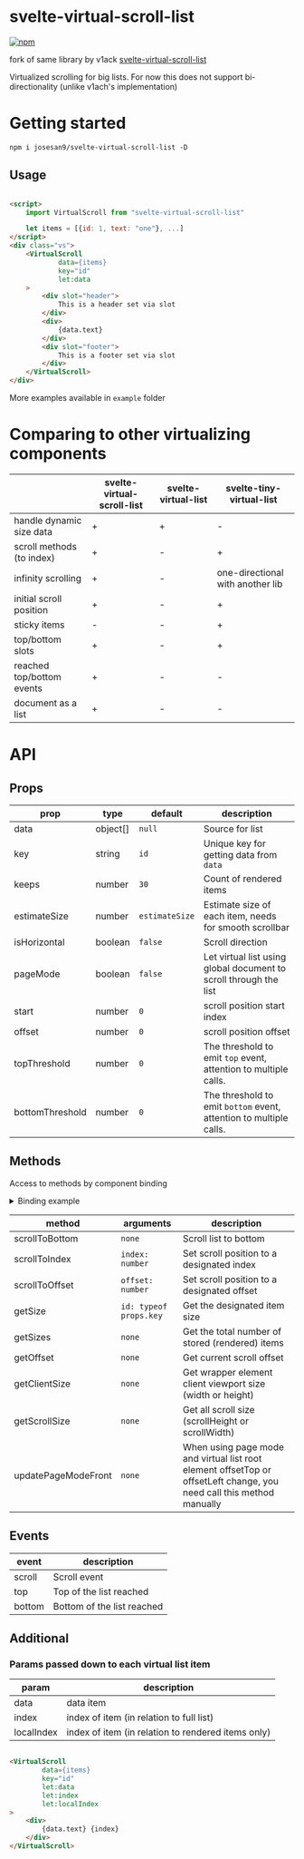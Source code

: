# svelte-virtual-scroll-list

[![npm](https://img.shields.io/npm/v/@josesan9/svelte-virtual-scroll-list?style=for-the-badge)](https://npmjs.com/package/@josesan9/svelte-virtual-scroll-list/)

fork of same library by v1ack [svelte-virtual-scroll-list](https://github.com/v1ack/svelte-virtual-scroll-list)

Virtualized scrolling for big lists. For now this does not support bi-directionality (unlike v1ach's implementation)

# Getting started

`npm i josesan9/svelte-virtual-scroll-list -D`


## Usage

```html

<script>
    import VirtualScroll from "svelte-virtual-scroll-list"

    let items = [{id: 1, text: "one"}, ...]
</script>
<div class="vs">
    <VirtualScroll
            data={items}
            key="id"
            let:data
    >
        <div slot="header">
            This is a header set via slot
        </div>
        <div>
            {data.text}
        </div>
        <div slot="footer">
            This is a footer set via slot
        </div>
    </VirtualScroll>
</div>
```

More examples available in `example` folder

# Comparing to other virtualizing components

|                           | svelte-virtual-scroll-list | svelte-virtual-list | svelte-tiny-virtual-list         |
|---------------------------|----------------------------|---------------------|----------------------------------|
| handle dynamic size data  | +                          | +                   | -                                |
| scroll methods (to index) | +                          | -                   | +                                |
| infinity scrolling        | +                          | -                   | one-directional with another lib |
| initial scroll position   | +                          | -                   | +                                |
| sticky items              | -                          | -                   | +                                |
| top/bottom slots          | +                          | -                   | +                                |
| reached top/bottom events | +                          | -                   | -                                |
| document as a list        | +                          | -                   | -                                |

# API

## Props

| prop            | type     | default        | description                                                        |
|-----------------|----------|----------------|--------------------------------------------------------------------|
| data            | object[] | `null`         | Source for list                                                    |
| key             | string   | `id`           | Unique key for getting data from `data`                            |
| keeps           | number   | `30`           | Count of rendered items                                            |
| estimateSize    | number   | `estimateSize` | Estimate size of each item, needs for smooth scrollbar             |
| isHorizontal    | boolean  | `false`        | Scroll direction                                                   |
| pageMode        | boolean  | `false`        | Let virtual list using global document to scroll through the list  |
| start           | number   | `0`            | scroll position start index                                        |
| offset          | number   | `0`            | scroll position offset                                             |
| topThreshold    | number   | `0`            | The threshold to emit `top` event, attention to multiple calls.    |
| bottomThreshold | number   | `0`            | The threshold to emit `bottom` event, attention to multiple calls. |

## Methods

Access to methods by component binding
<details>
<summary>Binding example</summary>

```html

<script>
    let vs
</script>

<VirtualScroll bind:this={vs}></VirtualScroll>
<button on:click={vs.scrollToBottom}>To bottom</button>
```

</details>

| method              | arguments              | description                                                                                                           |
|---------------------|------------------------|-----------------------------------------------------------------------------------------------------------------------|
| scrollToBottom      | `none`                 | Scroll list to bottom                                                                                                 |
| scrollToIndex       | `index: number`        | Set scroll position to a designated index                                                                             |
| scrollToOffset      | `offset: number`       | Set scroll position to a designated offset                                                                            |
| getSize             | `id: typeof props.key` | Get the designated item size                                                                                          |
| getSizes            | `none`                 | Get the total number of stored (rendered) items                                                                       |
| getOffset           | `none`                 | Get current scroll offset                                                                                             |
| getClientSize       | `none`                 | Get wrapper element client viewport size (width or height)                                                            |
| getScrollSize       | `none`                 | Get all scroll size (scrollHeight or scrollWidth)                                                                     |
| updatePageModeFront | `none`                 | When using page mode and virtual list root element offsetTop or offsetLeft change, you need call this method manually |

## Events

| event  | description                |
|--------|----------------------------|
| scroll | Scroll event               |
| top    | Top of the list reached    |
| bottom | Bottom of the list reached |

## Additional

### Params passed down to each virtual list item

| param      | description                                          |
|------------|------------------------------------------------------|
| data       | data item                                            |
| index      | index of item (in relation to full list)             |
| localIndex | index of item (in relation to rendered items only)   |

```html

<VirtualScroll
        data={items}
        key="id"
        let:data
        let:index
        let:localIndex
>
    <div>
        {data.text} {index}
    </div>
</VirtualScroll>
```